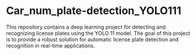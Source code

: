 # Car_num_plate-detection_YOLO111
This repository contains a deep learning project for detecting and recognizing license plates using the YOLO 11 model. The goal of this project is to provide a robust solution for automatic license plate detection and recognition in real-time applications.
